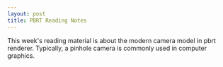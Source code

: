 ```yaml
---
layout: post
title: PBRT Reading Notes
---
```

This week's reading material is about the modern camera model in pbrt renderer.
Typically, a pinhole camera is commonly used in computer graphics. 
